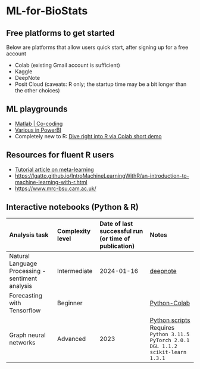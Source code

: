 # ML-for-BioStats

## Free platforms to get started 

Below are platforms that allow users quick start, after signing up for a free account
- Colab (existing Gmail account is sufficient) 
- Kaggle
- DeepNote 
- Posit Cloud (caveats: R only; the startup time may be a bit longer than the other choices)

## ML playgrounds

- [Matlab | Co-coding](https://www.mathworks.com/matlabcentral/playground/new)
- [Various in PowerBI](https://learn.microsoft.com/en-us/power-bi/create-reports/sample-covid-19-us)
- Completely new to R: [Dive right into R via Colab short demo](https://colab.research.google.com/github/IRkernel/IRkernel/blob/master/example-notebooks/Demo.ipynb)

## Resources for fluent R users 

- [Tutorial article on meta-learning](https://link.springer.com/content/pdf/10.1007/s10488-023-01303-9.pdf)
- https://lgatto.github.io/IntroMachineLearningWithR/an-introduction-to-machine-learning-with-r.html
- https://www.mrc-bsu.cam.ac.uk/

## Interactive notebooks (Python & R)

| Analysis task | Complexity level | Date of last successful run (or time of publication) | Notes | 
| :-- | :-- | :-- | :-- | 
| Natural Language Processing - sentiment analysis | Intermediate | 2024-01-16 | [deepnote](https://deepnote.com/workspace/NLP-016655f8-eda6-4985-9311-dc0d8ff9d97f-016655f8-eda6-4985-9311-dc0d8ff9d97f/project/523e57fd-0b09-4bec-bea2-e1aa2578466a/notebook/002238c90ec84e249e919b98262f5142) | 
| Forecasting with Tensorflow | Beginner  | | [Python-Colab](https://colab.research.google.com/github/tensorflow/docs/blob/master/site/en/tutorials/structured_data/time_series.ipynb) |
| Graph neural networks | Advanced | 2023 | [Python scripts](https://github.com/dmlc/dgl/tree/master/examples/pytorch/ogc) <br> Requires ```Python 3.11.5 PyTorch 2.0.1 DGL 1.1.2 scikit-learn 1.3.1``` |
